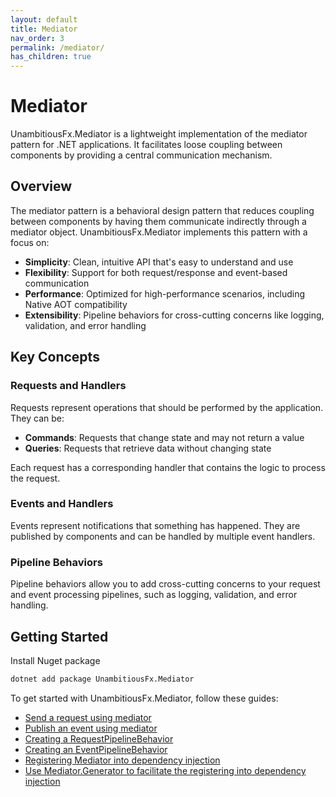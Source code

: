 ```yaml
---
layout: default
title: Mediator
nav_order: 3
permalink: /mediator/
has_children: true
---
```


# Mediator

UnambitiousFx.Mediator is a lightweight implementation of the mediator pattern for .NET applications. It facilitates
loose coupling between components by providing a central communication mechanism.

## Overview

The mediator pattern is a behavioral design pattern that reduces coupling between components by having them communicate
indirectly through a mediator object. UnambitiousFx.Mediator implements this pattern with a focus on:

- **Simplicity**: Clean, intuitive API that's easy to understand and use
- **Flexibility**: Support for both request/response and event-based communication
- **Performance**: Optimized for high-performance scenarios, including Native AOT compatibility
- **Extensibility**: Pipeline behaviors for cross-cutting concerns like logging, validation, and error handling

## Key Concepts

### Requests and Handlers

Requests represent operations that should be performed by the application. They can be:

- **Commands**: Requests that change state and may not return a value
- **Queries**: Requests that retrieve data without changing state

Each request has a corresponding handler that contains the logic to process the request.

### Events and Handlers

Events represent notifications that something has happened. They are published by components and can be handled by
multiple event handlers.

### Pipeline Behaviors

Pipeline behaviors allow you to add cross-cutting concerns to your request and event processing pipelines, such as
logging, validation, and error handling.

## Getting Started

Install Nuget package

```sh
dotnet add package UnambitiousFx.Mediator
```

To get started with UnambitiousFx.Mediator, follow these guides:

- [Send a request using mediator](./send-request.html)
- [Publish an event using mediator](./publish-event.html)
- [Creating a RequestPipelineBehavior](./request-pipeline-behavior.html)
- [Creating an EventPipelineBehavior](./event-pipeline-behavior.html)
- [Registering Mediator into dependency injection](./register-mediator.html)
- [Use Mediator.Generator to facilitate the registering into dependency injection](./mediator-generator.html)
